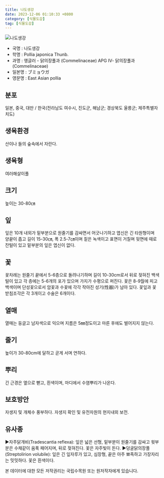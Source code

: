 ```yaml
---
title: 나도생강
date: 2023-12-06 01:10:33 +0800
category: [식물도감]
tag: [식물도감]
---
```




![나도생강](/fileUpload/plants/basic/Commelinaceae/Pollia/5832/1_th2.JPG)
- 국명 : 나도생강
- 학명 : Pollia japonica Thunb.
- 과명 : 앵글러 - 닭의장풀과 (Commelinaceae) APG Ⅳ- 닭의장풀과 (Commelinaceae)
- 일본명 : ブミョウガ
- 영문명 : East Asian pollia


## 분포
일본, 중국, 대만 / 한국(전라남도 여수시, 진도군, 해남군; 경상북도 울릉군; 제주특별자치도) 
## 생육환경
산이나 들의 숲속에서 자란다.
## 생육형
여러해살이풀 
## 크기
높이는 30-80㎝
## 잎
잎은 10개 내외가 밑부분으로 원줄기를 감싸면서 어긋나기하고 엽신은 긴 타원형이며 양끝이 좁고 길이 15-30㎝, 폭 2.5-7㎝이며 짙은 녹색이고 표면이 거칠며 뒷면에 때로 잔털이 있고 밑부분의 잎은 엽신이 없다.
## 꽃
꽃차례는 원줄기 끝에서 5-6층으로 돌려나기하며 길이 10-30cm로서 뒤로 젖혀진 백색 털이 있고 각 층에는 5-6개의 포가 있으며 가지가 수평으로 퍼진다. 꽃은 8-9월에 피고 백색이며 단성꽃으로서 암꽃과 수꽃에 각각 작아진 성기(性器)가 남아 있다. 꽃잎과 꽃받침조각은 각 3개이고 수술은 6개이다.
## 열매
열매는 둥글고 남자색으로 익으며 지름은 5㎜정도이고 마른 후에도 벌어지지 않는다.
## 줄기
높이가 30-80cm에 달하고 곧게 서며 연하다.
## 뿌리
긴 근경은 옆으로 뻗고, 흰색이며, 마디에서 수염뿌리가 나온다.
## 보호방안
자생지 및 개체수 풍부하다. 자생지 확인 및 유전자원의 현지내외 보전.
## 유사종
▶자주닭개비(Tradescantia reflexa): 잎은 넓은 선형, 밑부분이 원줄기를 감싸고 윗부분은 수채같이 움푹 패어지며, 뒤로 젖혀진다. 꽃은 자주빛이 돈다.▶덩굴닭의장풀(Streptolirion volubile): 잎은 긴 잎자루가 있고, 심장형, 끝은 아주 뾰족하고 가장자리는 밋밋하다. 꽃은 흰색이다.






본 데이터에 대한 모든 저작권리는 국립수목원 또는 원저작자에게 있습니다.
